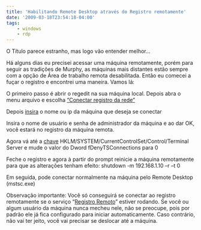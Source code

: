```yaml
---
title: 'Habilitando Remote Desktop através do Registro remotamente'
date: '2009-03-18T23:54:18-04:00'
tags:
    - windows
    - rdp
---
```


O Título parece estranho, mas logo vão entender melhor…

Há alguns dias eu precisei acessar uma máquina remotamente, porém para seguir as tradições de Murphy, as máquinas mais distantes estão sempre com a opção de Área de trabalho remota desabilitada. Então eu comecei a fuçar o registro e encontrei uma maneira. Vamos lá:

O primeiro passo é abrir o regedit na sua máquina local. Depois abra o menu arquivo e escolha [“Conectar registro da rede”](/wp-content/uploads/2009/03/1.jpg)

Depois [insira](/wp-content/uploads/2009/03/2.jpg) o nome ou ip da máquina que deseja se conectar

Insira o nome de usuário e senha de administrador da máquina e ao dar OK, você estará no registro da máquina remota.

Agora vá até a [chave](h/wp-content/uploads/2009/03/3.jpg) HKLM/SYSTEM/CurrentControlSet/Control/Terminal Server e mude o valor do Dword fDenyTSConnections para 0

Feche o registro e agora à partir do prompt reinicie a máquina remotamente para que as alterações tenham efeito: shutdown -m 192.168.1.10 –r –t 0

Em seguida, pode conectar normalmente na máquina pelo Remote Desktop (mstsc.exe)

Observação importante: Você só conseguirá se conectar ao registro remotamente se o serviço “[Registro Remoto](/wp-content/uploads/2009/03/4.jpg)” estiver rodando. Se você ou algum usuário da máquina nunca mecheu nele, não se preocupe, pois por padrão ele já fica configurado para iniciar automaticamente. Caso contrário, não vai ter jeito, você vai precisar se deslocar até a máquina.  
[  ](/wp-content/uploads/2009/03/4.jpg)

